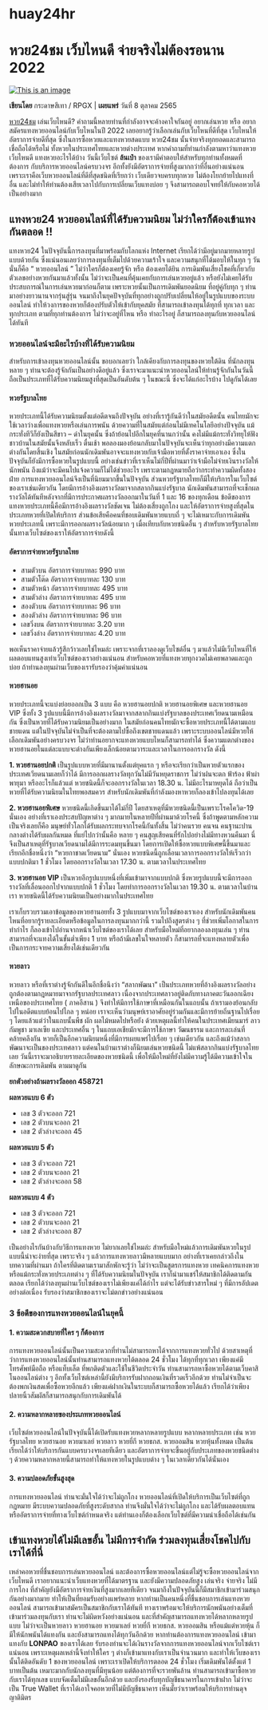 # huay24hr
# **หวย24ชม เว็บไหนดี จ่ายจริงไม่ต้องรอนาน 2022**
[![This is an image](https://lonpao.com/wp-content/uploads/2022/09/%E0%B9%81%E0%B8%97%E0%B8%87%E0%B8%AB%E0%B8%A7%E0%B8%A224.webp)](https://bit.ly/3T84Vy1)

**เขียนโดย** กระดาษสีเทา / RPGX | **เผยแพร่** วันที่ 8 ตุลาคม 2565

[หวย24ชม](https://bit.ly/3T84Vy1) เล่นเว็บไหนดี? คำถามนี้หลายท่านที่กำลังอาจจะค้างคาใจกันอยู่ อยากเล่นหวย หรือ อยากสมัครแทงหวยออนไลน์กับเว็บไหนในปี 2022 เลยอยากรู้ว่าเลือกเล่นกับเว็บไหนที่ดีที่สุด เว็บไหนให้อัตราการจ่ายดีที่สุด ซึ่งในการซื้อหวยและแทงหวยสดแบบ หวย24ชม นั้นจ่ายจริงทุกยอดและสามารถเชื่อถือได้หรือไม่ ทั้งหวยในประเทศไทยและหวยต่างประเทศ หากคำถามที่ท่านกำลังตามหาว่าแทงหวยเว็บไหนดี แทงหวยอะไรได้บ้าง วันนี้เว็บไซต์ **ล้นเป๋า** ของเรามีคำตอบให้สำหรับทุกท่านทั้งหมดที่ต้องการ กับบริการหวยออนไลน์ครบวงจร อีกทั้งยังมีอัตราการจ่ายที่สูงมากกว่าที่อื่นอย่างแน่นอน เพราะเราคือเว็บหวยออนไลน์ที่ดีที่สุดชนิดที่เรียกว่า เว็บเดียวจบครบทุกหวย ไม่ต้องโยกย้ายไปแทงที่อื่น และไม่ทำให้ท่านต้องเสียเวลาไปกับการเปลี่ยนเว็บแทงบ่อย ๆ จึงสามารถตอบโจทย์ให้กับคอหวยได้เป็นอย่างมาก

## แทงหวย24 หวยออนไลน์ที่ได้รับความนิยม ไม่ว่าใครก็ต้องเข้าแทงกันตลอด !!

แทงหวย24 ในปัจจุบันนี้การลงทุนที่มาพร้อมกับโลกแห่ง Internet เรียกได้ว่ามีอยู่มากมายหลายรูปแบบด้วยกัน ซึ่งแน่นอนเลยว่าการลงทุนที่เต็มไปด้วยความเร้าใจ และความสนุกที่ได้มอบให้ในทุก ๆ วัน นั่นก็คือ “ หวยออนไลน์ ” ไม่ว่าใครก็ต้องเคยรู้จัก หรือ ต้องเคยได้ยิน การเดิมพันเสี่ยงโชคที่เกี่ยวกับตัวเลขอย่างหวยกันมาแล้วทั้งนั้น ไม่ว่าจะเป็นคนที่คุ้นเคยกับการเล่นหวยอยู่แล้ว หรือยังไม่เคยได้รับประสบการณ์ในการเล่นหวยมาก่อนก็ตาม เพราะหวยนั้นเป็นการเดิมพันยอดนิยม ที่อยู่คู่กับทุก ๆ ท่านมาอย่างยาวนานจากรุ่นสู่รุ่น จนมาถึงในยุคปัจจุบันที่ทุกอย่างถูกปรับเปลี่ยนให้อยู่ในรูปแบบของระบบออนไลน์ ทำให้วงการของหวยก็ต้องปรับตัวให้เข้ากับยุคสมัย ที่สามารถเข้าลงทุนได้ทุกที่ ทุกเวลา และทุกประเภท ตามที่ทุกท่านต้องการ ไม่ว่าจะอยู่ที่ไหน หรือ ทำอะไรอยู่ ก็สามารถลงทุนกับหวยออนไลน์ได้ทันที

### หวยออนไลน์จะมีอะไรบ้างที่ได้รับความนิยม

สำหรับการเข้าลงทุนหวยออนไลน์นั้น ขอบอกเลยว่า ใกล้เคียงกับการลงทุนของหวยใต้ดิน ที่นักลงทุนหลาย ๆ ท่านจะต้องรู้จักกันเป็นอย่างดีอยู่แล้ว ซึ่งเราจะมาแนะนำหวยออนไลน์ให้ท่านรู้จักกันในวันนี้ ถือเป็นประเภทที่ได้รับความนิยมสูงที่สุดเป็นอันดับต้น ๆ ในขณะนี้ ซึ่งจะได้แก่อะไรบ้าง ไปดูกันได้เลย

#### หวยรัฐบาลไทย

หวยประเภทนี้ได้รับความนิยมตั้งแต่อดีตจนถึงปัจจุบัน อย่างที่เรารู้กันดีว่าในสมัยอดีตนั้น คนไทยมักจะใช้เวลาว่างเพื่อแทงหวยหรือเล่นการพนัน ด้วยความที่ในสมัยแต่ก่อนไม่มีเทคโนโลยีอย่างปัจจุบัน แม้กระทั่งทีวีก็ยังเป็นสีขาว – ดำในยุคนั้น ซึ่งถ้าย้อนไปอีกในยุคที่นานกว่านั้น คงไม่มีแม้กระทั่งวิทยุให้ฟัง ชาวบ้านในสมัยนั้นจึงหลับเร็ว ตื่นเช้า พอลองมองย้อนกลับมาในปัจจุบันจะเห็นว่าทุกอย่างมีความแตกต่างกันโดยสิ้นเชิง ในสมัยก่อนนักเดิมพันอาจจะแทงหวยกับเจ้ามือหวยที่ตั้งราคาจ่ายเอาเอง ซึ่งในปัจจุบันก็ยังมีการซื้อหวยในรูปแบบนี้ อย่างเช่นข่าวที่เราเห็นไม่กี่ปีที่ผ่านมาว่าเจ้ามือไม่จ่ายเงินรางวัลให้นักพนัน ถึงแม้ว่าจะมีคนไปแจ้งความก็ไม่ได้ช่วยอะไร เพราะตามกฎหมายถือว่ากระทำความผิดทั้งสองฝ่าย การแทงหวยออนไลน์จึงเป็นที่นิยมมากขึ้นในปัจจุบัน ส่วนหวยรัฐบาลไทยก็มีให้บริการในเว็บไซต์ของเราเช่นเดียวกัน โดยมีการอ้างอิงผลรางวัลมาจากสลากกินแบ่งรัฐบาล นักเดิมพันสามารถที่จะเช็กผลรางวัลได้ทันทีหลังจากที่มีการประกาศผลรางวัลออกมาในวันที่ 1 และ 16 ของทุกเดือน ข้อดีของการแทงหวยประเภทนี้คือมีการอ้างอิงผลรางวัลชัดเจน ไม่ต้องเสี่ยงถูกโกง และให้อัตราการจ่ายสูงที่สุดในประเภทหวยที่เปิดให้บริการ ส่วนข้อเสียคือคนที่ชอบเดิมพันหวยแบบถี่ ๆ จะไม่เหมาะกับการเดิมพันหวยประเภทนี้ เพราะมีการออกผลรางวัลน้อยมาก ๆ เมื่อเทียบกับหวยชนิดอื่น ๆ สำหรับหวยรัฐบาลไทยนั้นทางเว็บไซต์ของเราให้อัตราการจ่ายดังนี้

#### อัตราการจ่ายหวยรัฐบาลไทย

- สามตัวบน อัตราการจ่ายบาทละ 990 บาท
- สามตัวโต๊ด อัตราการจ่ายบาทละ 130 บาท
- สามตัวหน้า อัตราการจ่ายบาทละ 495 บาท
- สามตัวล่าง อัตราการจ่ายบาทละ 495 บาท
- สองตัวบน อัตราการจ่ายบาทละ 96 บาท
- สองตัวล่าง อัตราการจ่ายบาทละ 96 บาท
- เลขวิ่งบน อัตราการจ่ายบาทละ 3.20 บาท
- เลขวิ่งล่าง อัตราการจ่ายบาทละ 4.20 บาท

พอเห็นราคาจ่ายแล้วรู้สึกว้าวเลยใช่ไหมล่ะ เพราะจากที่เราลองดูเว็บไซต์อื่น ๆ มาแล้วไม่มีเว็บไหนที่ให้ผลตอบแทนสูงเท่าเว็บไซต์ของเราอย่างแน่นอน สำหรับคอหวยที่แทงหวยทุกงวดไม่เคยพลาดและถูกบ่อย ถ้าท่านลงทุนผ่านเว็บของเรารับรองว่าคุ้มค่าแน่นอน

#### หวยฮานอย

หวยประเภทนี้จะแบ่งย่อยออกเป็น 3 แบบ คือ หวยฮานอยปกติ หวยฮานอยพิเศษ และหวยฮานอย VIP ซึ่งทั้ง 3 รูปแบบนี้มีการอ้างอิงผลรางวัลมาจากสลากกินแบ่งรัฐบาลของประเทศเวียดนามเหมือนกัน ซึ่งเป็นหวยที่ได้รับความนิยมเป็นอย่างมาก ในสมัยก่อนคนไทยมักจะซื้อหวยประเภทนี้ได้ตามแถบชายแดน แต่ในปัจจุบันไม่จำเป็นที่จะต้องตามไปซื้อถึงเขตชายแดนแล้ว เพราะระบบออนไลน์มีหวยให้เลือกเดิมพันอย่างครบวงจร ไม่ว่าท่านอยากจะแทงหวยแบบไหนก็สามารถทำได้ ซึ่งความแตกต่างของหวยฮานอยในแต่ละแบบจะต่างกันเพียงเล็กน้อยตามวาระและเวลาในการออกรางวัล ดังนี้

**1. หวยฮานอยปกติ** เป็นรูปแบบหวยที่มีมานานตั้งแต่ยุคแรก ๆ หรือจะเรียกว่าเป็นหวยตัวแรกของประเทศเวียดนามเลยก็ว่าได้ มีการออกผลรางวัลทุกวันไม่มีวันหยุดราชการ ไม่ว่าฝนจะตก ฟ้าร้อง ฟ้าผ่า พายุมา หรืออะไรก็แล้วแต่ หวยชนิดนี้ก็จะออกรางวัลในเวลา 18.30 น. ไม่มีอะไรมาหยุดได้ ถือว่าเป็นหวยที่ได้รับความนิยมในไทยพอสมควร สำหรับนักเดิมพันที่กำลังมองหาหวยก็ลองเข้าไปลงทุนได้เลย

**2. หวยฮานอยพิเศษ** หวยชนิดนี้เกิดขึ้นมาได้ไม่กี่ปี โดยสาเหตุที่มีหวยชนิดนี้เป็นเพราะโรคโควิด-19 นั่นเอง อย่างที่เราเองประสบปัญหาต่าง ๆ มากมายในหลายปีที่ผ่านมาด้วยโรคนี้ ซึ่งถ้าพูดตามหลักความเป็นจริงเลยก็คือ มนุษย์ทั่วโลกได้รับผลกระทบจากโรคนี้กันทั้งสิ้น ไม่ว่าคนรวย คนจน คนฐานะปานกลางต่างได้รับผลกันหมด ที่แย่ไปกว่านั้นคือ หลาย ๆ คนสูญเสียคนที่รักไปอย่างไม่มีทางหวนคืนมา นี่จึงเป็นสาเหตุที่รัฐบาลเวียดนามได้มีการระดมทุนขึ้นมา โดยการเปิดให้ซื้อหวยแบบพิเศษนี้ขึ้นมาและเรียกอีกชื่อหนึ่งว่า “หวยกาชาดเวียดนาม” นั่นเอง หวยชนิดนี้ถูกเลื่อนเวลาการออกรางวัลให้เร็วกว่าแบบปกติมา 1 ชั่วโมง โดยออกรางวัลในเวลา 17.30 น. ตามเวลาในประเทศไทย

**3. หวยฮานอย VIP** เป็นหวยอีกรูปแบบหนึ่งที่เพิ่มเข้ามาจากแบบปกติ ซึ่งหวยรูปแบบนี้จะมีการออกรางวัลที่เลื่อนออกไปจากแบบปกติ 1 ชั่วโมง โดยทำการออกรางวัลในเวลา 19.30 น. ตามเวลาในบ้านเรา หวยชนิดนี้ได้รับความนิยมเป็นอย่างมากในประเทศไทย

เราเก็บรวบรวมเอาข้อมูลของหวยฮานอยทั้ง 3 รูปแบบมาจากเว็บไซต์ของเราเอง สำหรับนักเดิมพันคนไหนที่อยากรู้รายละเอียดหรือข้อมูลในการลงทุนมากกว่านี้ รวมไปถึงสูตรต่าง ๆ ที่ช่วยเพิ่มโอกาสในการทำกำไร ก็ลองเข้าไปอ่านจากหน้าเว็บไซต์ของเราได้เลย สำหรับมือใหม่ที่อยากลองลงทุนเล่น ๆ ท่านสามารถที่จะแทงได้ในขั้นต่ำเพียง 1 บาท หรือถ้ามีเลขในใจหลายตัว ก็สามารถที่จะแทงหลายตัวเพื่อเป็นการกระจายความเสี่ยงได้เช่นเดียวกัน

#### หวยลาว

หวยลาว หรือที่เราต่างรู้จักกันดีในอีกชื่อนึงว่า “สลากพัฒนา” เป็นประเภทหวยที่อ้างอิงผลรางวัลอย่างถูกต้องตามกฎหมายมาจากรัฐบาลประเทศลาว เนื่องจากประเทศลาวอยู่ติดกับทางภาคตะวันออกเฉียงเหนือของประเทศไทย ( ภาคอีสาน ) จึงทำให้มีการใช้ภาษาที่เหมือนกันในแถบนั้น ถ้าเรามองย้อนกลับไปในอดีตแบบย้อนไปไกล ๆ หน่อย เราจะเห็นว่ามนุษย์เราอาศัยอยู่ร่วมกันและมีการย้ายถิ่นฐานไปเรื่อย ๆ โดยแล้วแต่ว่าในแถบนั้นพืช ผัก ผลไม้หมดไปหรือยัง ด้วยเหตุผลนี้ทำให้คนในประเทศเมียนมาร์ ลาว กัมพูชา มาเลเซีย และประเทศอื่น ๆ ในแถบเอเชียมักจะมีการใช้ภาษา วัฒนธรรม และการละเล่นที่คล้ายคลึงกัน หวยก็เป็นอีกความนิยมหนึ่งที่มีการเผยแพร่ไปเรื่อย ๆ เช่นเดียวกัน และถึงแม้ว่าสลากพัฒนาจะเป็นของประเทศลาว แต่คนในบ้านเราต่างก็นิยมเล่นหวยชนิดนี้ ไม่แพ้สลากกินแบ่งรัฐบาลไทยเลย วันนี้เราจะมาอธิบายรายละเอียดของหวยชนิดนี้ เพื่อให้มือใหม่ที่ยังไม่มีความรู้ได้มีความเข้าใจในลักษณะการเดิมพัน ตามมาดูกัน

**ยกตัวอย่างถ้าผลรางวัลออก 458721**

**ผลหวยแบบ 6 ตัว**
- เลข 3 ตัวจะออก 721
- เลข 2 ตัวบนจะออก 21
- เลข 2 ตัวล่างจะออก 45

**ผลหวยแบบ 5 ตัว**
- เลข 3 ตัวจะออก 721
- เลข 2 ตัวบนจะออก 21
- เลข 2 ตัวล่างจะออก 58

**ผลหวยแบบ 4 ตัว**
- เลข 3 ตัวจะออก 721
- เลข 2 ตัวบนจะออก 21
- เลข 2 ตัวล่างจะออก 87

เป็นอย่างไรกันบ้างกับวิธีการแทงหวย ไม่ยากเลยใช่ไหมล่ะ สำหรับมือใหม่แล้วการเดิมพันหวยในรูปแบบนี้น่าจะง่ายที่สุด เพราะจริง ๆ แล้วการแทงหวยลาวมีหลายแบบมาก อย่างที่เราเคยกล่าวถึงในบทความที่ผ่านมา ถ้าใครที่ติดตามเรามาสักพักจะรู้ว่า ไม่ว่าจะเป็นสูตรการแทงหวย เทคนิคการแทงหวย หรือแม้กระทั่งหวยประเภทต่าง ๆ ที่ได้รับความนิยมในปัจจุบัน เราก็นำมาแชร์ให้สมาชิกได้ติดตามกันตลอด เรียกได้ว่าลงทุนผ่านเว็บไซต์ของเราไม่เพียงแค่ได้กำไร แต่จะได้รับข่าวสารใหม่ ๆ ที่มีการอัปเดตอย่างต่อเนื่อง รับรองว่าสมาชิกของเราจะไม่ตกข่าวอย่างแน่นอน

### 3 ข้อดีของการแทงหวยออนไลน์ในยุคนี้ 

#### 1. ความสะดวกสบายที่ใคร ๆ ก็ต้องการ
การแทงหวยออนไลน์นั้นเป็นความสะดวกที่ท่านไม่สามารถหาได้จากการแทงหวยทั่วไป ด้วยสาเหตุที่ว่าการแทงหวยออนไลน์นั้นท่านสามารถแทงหวยได้ตลอด 24 ชั่วโมง ได้ทุกที่ทุกเวลา เพียงแค่มีโทรศัพท์มือถือ หรือแท็บเล็ต ที่พกติดตัวและใช้ในชีวิตประจำวัน ท่านสามารถหาซื้อหวยได้ตามเว็บคาสิโนออนไลน์ต่าง ๆ อีกทั้งเว็บไซต์เหล่านี้ยังมีบริการรับฝากถอนเงินที่รวดเร็วอีกด้วย ท่านไม่จำเป็นจะต้องพกเงินสดเพื่อซื้อหวยอีกแล้ว เพียงแค่ฝากเงินในระบบก็สามารถซื้อหวยได้แล้ว เรียกได้ว่าเพียงปลายนิ้วสัมผัสก็สามารถสนุกกับการเดิมพันได้

#### 2. ความหลากหลายของประเภทหวยออนไลน์
เว็บไซต์หวยออนไลน์ในปัจจุบันนี้ได้เปิดรับแทงหวยหลากหลายรูปแบบ หลากหลายประเภท เช่น หวยรัฐบาลไทย หวยฮานอย หวยมาเลย์ หวยลาว หวยยี่กี หวยธกส. หวยออมสิน หวยหุ้นทั้งหมด เป็นต้น เรียกได้ว่าให้บริการกันแบบครบวงจรเลยทีเดียว และอัตราการจ่ายจะขึ้นอยู่กับประเภทของหวยชนิดต่าง ๆ ด้วยความหลากหลายนี้สามารถทำให้แทงหวยในรูปแบบต่าง ๆ ในเวลาเดียวกันได้นั่นเอง

#### 3. ความปลอดภัยขั้นสูงสุด
การแทงหวยออนไลน์ ท่านจะมั่นใจได้ว่าจะไม่ถูกโกง หวยออนไลน์ที่เปิดให้บริการเป็นเว็บไซต์ที่ถูกกฎหมาย มีระบบความปลอดภัยที่สูงระดับสากล ท่านจึงมั่นใจได้ว่าจะไม่ถูกโกง และได้รับผลตอบแทนหรืออัตราการจ่ายที่ทางเว็บไซต์กำหนดจริง แต่ท่านเองก็ต้องเลือกเว็บไซต์ที่มีความน่าเชื่อถือได้เช่นกัน

## เข้าแทงหวยได้ไม่มีเลขอั้น ไม่มีการจำกัด ร่วมลงทุนเสี่ยงโชคไปกับเราได้ที่นี่

เหล่าคอหวยที่ชื่นชอบการเล่นหวยออนไลน์ และต้องการซื้อหวยออนไลน์แต่ไม่รู้จะซื้อหวยออนไลน์จากเว็บไหนดี เราอยากแนะนำเว็บแทงหวยที่ได้มาตรฐาน และยังมีความปลอดภัยสูง เล่นจริง จ่ายจริง ไม่มีการโกง ที่สำคัญยังมีอัตราการจ่ายเงินที่สูงมากเลยทีเดียว จนมาถึงในปัจจุบันนี้ก็มีสมาชิกเข้ามาร่วมสนุกกันอย่างมากมาย ทำให้เป็นที่ยอมรับอย่างแพร่หลาย หากท่านเป็นคนหนึ่งที่ชื่นชอบการเล่นแทงหวยออนไลน์ สามารถเข้ามาสมัครเป็นสมาชิกกับเราได้ทันที ทางเราพร้อมจะให้บริการนักพนันอย่างเต็มที่ เข้ามาร่วมลงทุนกับเรา ท่านจะไม่ผิดหวังอย่างแน่นอน และที่สำคัญสามารถแทงหวยได้หลากหลายรูปแบบ ไม่ว่าจะเป็นหวยลาว หวยฮานอย หวยมาเลย์ หวยยี่กี หวยธกส. หวยออมสิน หรือแม้แต่หวยหุ้น ก็มีให้นักพนันได้แทงกัน และยังสามารถแทงได้ทุกวันอีกด้วย หากท่านต้องการแทงหวยออนไลน์ เข้ามาแทงกับ **LONPAO** ของเราได้เลย รับรองท่านจะได้เงินรางวัลจากการแทงหวยออนไลน์จากเว็บไซต์เราแน่นอน เพราะเหตุผลเหล่านี้จึงทำให้ใคร ๆ ต่างก็เข้ามาแทงกับเราเป็นจำนวนมาก และทำให้เว็บของเรานั้นได้ติดอันดับ 1 ของหวยออนไลน์ เพราะเราเปิดให้บริการตลอด 24 ชั่วโมง เริ่มเดิมพันได้ตั้งแต่ 1 บาทเป็นต้น เหมาะมากกับนักลงทุนที่มีทุนน้อย แต่ต้องการที่จะรวยพันล้าน ท่านสามารถเข้ามาซื้อหวยกับเราได้ทุกเลข แบบจัดเต็มไม่มีเลขอั้นอีกด้วย และยังรองรับทุกบัญชีธนาคารในการเข้าฝาก ไม่ว่าจะเป็น True Wallet ที่เราได้เอาใจคอหวยที่ไม่มีบัญชีธนาคาร เห็นมั้ยว่าเราพร้อมให้บริการท่านดุจญาติมิตร

